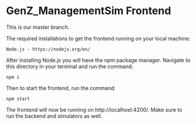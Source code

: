 # GenZ_ManagementSim Frontend

This is our master branch.

The required installations to get the frontend running on your local machine:

	Node.js - https://nodejs.org/en/

After installing Node.js you will have the npm package manager. Navigate to this directory in your terminal and run the command:

	npm i

Then to start the frontend, run the command:

	npm start

The frontend will now be running on http://localhost:4200/. Make sure to run the backend and simulators as well.